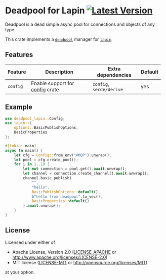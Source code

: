 # Deadpool for Lapin [![Latest Version](https://img.shields.io/crates/v/deadpool-lapin.svg)](https://crates.io/crates/deadpool-lapin)

Deadpool is a dead simple async pool for connections and objects
of any type.

This crate implements a [`deadpool`](https://crates.io/crates/deadpool)
manager for [`lapin`](https://crates.io/crates/lapin).

## Features

| Feature | Description | Extra dependencies | Default |
| ------- | ----------- | ------------------ | ------- |
| `config` | Enable support for [config](https://crates.io/crates/config) crate | `config`, `serde/derive` | yes |

## Example

```rust
use deadpool_lapin::Config;
use lapin::{
    options::BasicPublishOptions,
    BasicProperties
};

#[tokio::main]
async fn main() {
    let cfg = Config::from_env("AMQP").unwrap();
    let pool = cfg.create_pool();
    for i in 1..10 {
        let mut connection = pool.get().await.unwrap();
        let channel = connection.create_channel().await.unwrap();
        channel.basic_publish(
            "",
            "hello",
            BasicPublishOptions::default(),
            b"hello from deadpool".to_vec(),
            BasicProperties::default()
        ).await.unwrap();
    }
}
```

## License

Licensed under either of

- Apache License, Version 2.0 ([LICENSE-APACHE](LICENSE-APACHE) or <http://www.apache.org/licenses/LICENSE-2.0>)
- MIT license ([LICENSE-MIT](LICENSE-MIT) or <http://opensource.org/licenses/MIT>)

at your option.
